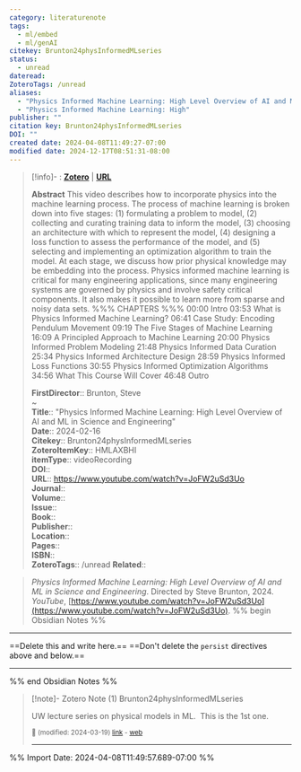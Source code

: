 ```yaml
---
category: literaturenote
tags:
  - ml/embed
  - ml/genAI
citekey: Brunton24physInformedMLseries
status:
  - unread
dateread: 
ZoteroTags: /unread
aliases:
  - "Physics Informed Machine Learning: High Level Overview of AI and ML in Science and Engineering"
  - "Physics Informed Machine Learning: High"
publisher: ""
citation key: Brunton24physInformedMLseries
DOI: ""
created date: 2024-04-08T11:49:27-07:00
modified date: 2024-12-17T08:51:31-08:00
---
```


> [!info]- : [**Zotero**](zotero://select/library/items/HMLAXBHI)   | [**URL**](https://www.youtube.com/watch?v=JoFW2uSd3Uo)
>
> 
> **Abstract**
> This video describes how to incorporate physics into the machine learning process.  The process of machine learning is broken down into five stages: (1) formulating a problem to model, (2) collecting and curating training data to inform the model, (3) choosing an architecture with which to represent the model, (4) designing a loss function to assess the performance of the model, and (5) selecting and implementing an optimization algorithm to train the model. At each stage, we discuss how prior physical knowledge may be embedding into the process.    Physics informed machine learning is critical for many engineering applications, since many engineering systems are governed by physics and involve safety critical components.  It also makes it possible to learn more from sparse and noisy data sets.   %%% CHAPTERS %%% 00:00 Intro 03:53 What is Physics Informed Machine Learning? 06:41 Case Study: Encoding Pendulum Movement 09:19 The Five Stages of Machine Learning 16:09 A Principled Approach to Machine Learning 20:00 Physics Informed Problem Modeling 21:48 Physics Informed Data Curation 25:34 Physics Informed Architecture Design 28:59 Physics Informed Loss Functions 30:55 Physics Informed Optimization Algorithms 34:56 What This Course Will Cover 46:48 Outro
> 
> 
> **FirstDirector**:: Brunton, Steve  
~    
> **Title**:: "Physics Informed Machine Learning: High Level Overview of AI and ML in Science and Engineering"  
> **Date**:: 2024-02-16  
> **Citekey**:: Brunton24physInformedMLseries  
> **ZoteroItemKey**:: HMLAXBHI  
> **itemType**:: videoRecording  
> **DOI**::   
> **URL**:: https://www.youtube.com/watch?v=JoFW2uSd3Uo  
> **Journal**::   
> **Volume**::   
> **Issue**::   
> **Book**::   
> **Publisher**::   
> **Location**::    
> **Pages**::   
> **ISBN**::   
> **ZoteroTags**:: /unread
>**Related**:: 

> _Physics Informed Machine Learning: High Level Overview of AI and ML in Science and Engineering_. Directed by Steve Brunton, 2024. _YouTube_, [https://www.youtube.com/watch?v=JoFW2uSd3Uo](https://www.youtube.com/watch?v=JoFW2uSd3Uo).
%% begin Obsidian Notes %%
___
==Delete this and write here.==
==Don't delete the `persist` directives above and below.==
___
%% end Obsidian Notes %%

> [!note]- Zotero Note (1)
> Brunton24physInformedMLseries
> 
> UW lecture series on physical models in ML.  This is the 1st one.
> 
> <small>📝️ (modified: 2024-03-19) [link](zotero://select/library/items/W4A76RLP) - [web](http://zotero.org/users/60638/items/W4A76RLP)</small>
>  
> ---




%% Import Date: 2024-04-08T11:49:57.689-07:00 %%
